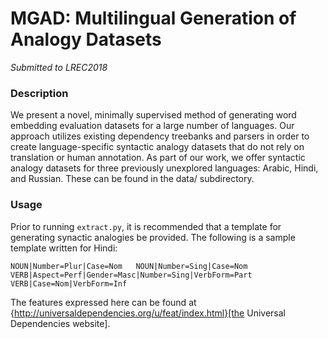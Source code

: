 # MGAD: Multilingual Generation of Analogy Datasets
_Submitted to LREC2018_

### Description
We present a novel, minimally supervised method of generating word embedding evaluation datasets for a large number of languages. Our approach utilizes existing dependency treebanks and parsers in order to create language-specific syntactic analogy datasets that do not rely on translation or human annotation. As part of our work, we offer syntactic analogy datasets for three previously unexplored languages: Arabic, Hindi, and Russian. These can be found in the data/ subdirectory. 

### Usage
Prior to running `extract.py`, it is recommended that a template for generating synactic analogies be provided. The following is a sample template written for Hindi:

`NOUN|Number=Plur|Case=Nom   NOUN|Number=Sing|Case=Nom
VERB|Aspect=Perf|Gender=Masc|Number=Sing|VerbForm=Part  VERB|Case=Nom|VerbForm=Inf`

The features expressed here can be found at {http://universaldependencies.org/u/feat/index.html}[the Universal Dependencies website]. 

